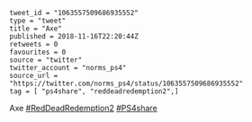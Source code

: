 ```
tweet_id = "1063557509686935552"
type = "tweet"
title = "Axe"
published = 2018-11-16T22:20:44Z
retweets = 0
favourites = 0
source = "twitter"
twitter_account = "norms_ps4"
source_url = "https://twitter.com/norms_ps4/status/1063557509686935552"
tag = [ "ps4share", "reddeadredemption2",]
```

Axe [#RedDeadRedemption2](/tags/reddeadredemption2/) [#PS4share](/tags/ps4share/)

<p class='image'><img src='http://mnf.m17s.net/2018/11/16/DsKD6l9WkAA9i_Y.jpg' alt=''></p>

